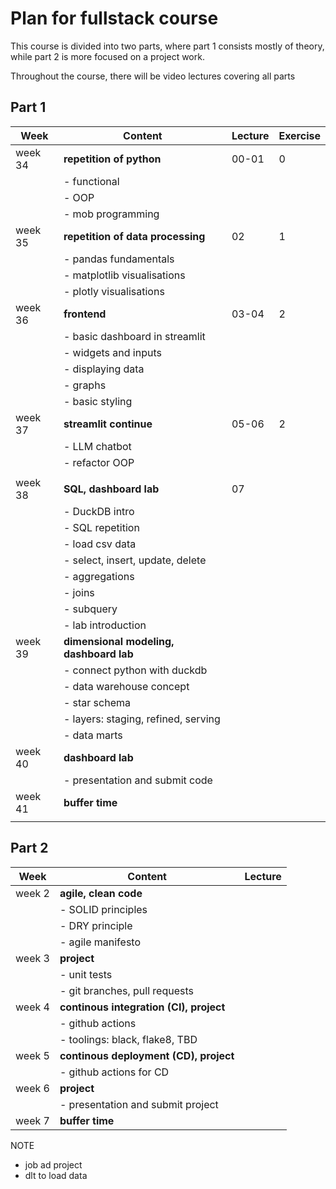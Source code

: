 # Plan for fullstack course

This course is divided into two parts, where part 1 consists mostly of theory, while part 2 is more focused on a project work.

Throughout the course, there will be video lectures covering all parts

## Part 1

| Week    | Content                                 | Lecture | Exercise |
| ------- | --------------------------------------- | ------- | -------- |
| week 34 | **repetition of python**                | 00-01   | 0        |
|         | - functional                            |         |          |
|         | - OOP                                   |         |          |
|         | - mob programming                       |         |          |
| week 35 | **repetition of data processing**       | 02      | 1        |
|         | - pandas fundamentals                   |         |          |
|         | - matplotlib visualisations             |         |          |
|         | - plotly visualisations                 |         |          |
| week 36 | **frontend**                            | 03-04   | 2        |
|         | - basic dashboard in streamlit          |         |          |
|         | - widgets and inputs                    |         |          |
|         | - displaying data                       |         |          |
|         | - graphs                                |         |          |
|         | - basic styling                         |         |          |
| week 37 | **streamlit continue**                  | 05-06   | 2        |
|         | - LLM chatbot                           |         |          |
|         | - refactor OOP                          |         |          |
|         |                                         |         |          |
| week 38 | **SQL, dashboard lab**                  | 07      |          |
|         | - DuckDB intro                          |         |          |
|         | - SQL repetition                        |         |          |
|         | - load csv data                         |         |          |
|         | - select, insert, update, delete        |         |          |
|         | - aggregations                          |         |          |
|         | - joins                                 |         |          |
|         | - subquery                              |         |          |
|         | - lab introduction                      |         |          |
| week 39 | **dimensional modeling, dashboard lab** |         |          |
|         | - connect python with duckdb            |         |          |
|         | - data warehouse concept                |         |          |
|         | - star schema                           |         |          |
|         | - layers: staging, refined, serving     |         |          |
|         | - data marts                            |         |          |
| week 40 | **dashboard lab**                       |         |          |
|         | - presentation and submit code          |         |          |
| week 41 | **buffer time**                         |         |          |
|         |                                         |         |          |

## Part 2

| Week   | Content                                 | Lecture |
| ------ | --------------------------------------- | ------- |
| week 2 | **agile, clean code**                   |         |
|        | - SOLID principles                      |         |
|        | - DRY principle                         |         |
|        | - agile manifesto                       |         |
| week 3 | **project**                             |         |
|        | - unit tests                            |         |
|        | - git branches, pull requests           |         |
| week 4 | **continous integration (CI), project** |         |
|        | - github actions                        |         |
|        | - toolings: black, flake8, TBD          |         |
| week 5 | **continous deployment (CD), project**  |         |
|        | - github actions for CD                 |         |
| week 6 | **project**                             |         |
|        | - presentation and submit project       |         |
| week 7 | **buffer time**                         |         |

NOTE

- job ad project
- dlt to load data

